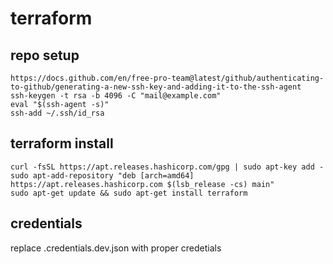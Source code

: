 # terraform


## repo setup
```
https://docs.github.com/en/free-pro-team@latest/github/authenticating-to-github/generating-a-new-ssh-key-and-adding-it-to-the-ssh-agent
ssh-keygen -t rsa -b 4096 -C "mail@example.com"
eval "$(ssh-agent -s)"
ssh-add ~/.ssh/id_rsa
``` 

## terraform install
```
curl -fsSL https://apt.releases.hashicorp.com/gpg | sudo apt-key add -
sudo apt-add-repository "deb [arch=amd64] https://apt.releases.hashicorp.com $(lsb_release -cs) main"
sudo apt-get update && sudo apt-get install terraform
```

## credentials
replace .credentials.dev.json with proper credetials